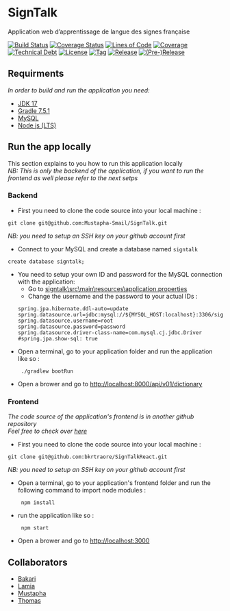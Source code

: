 # SignTalk

Application web d’apprentissage de langue des signes française 

[![Build Status](https://api.travis-ci.com/Mustapha-Smail/SignTalk.svg?branch=main)](https://app.travis-ci.com/github/Mustapha-Smail/SignTalk)
[![Coverage Status](https://coveralls.io/repos/github/Mustapha-Smail/SignTalk/badge.svg)](https://coveralls.io/github/Mustapha-Smail/SignTalk)
[![Lines of Code](https://sonarcloud.io/api/project_badges/measure?project=mustapha-smail%3Asigntalk&metric=ncloc)](https://sonarcloud.io/summary/new_code?id=mustapha-smail%3Asigntalk)
[![Coverage](https://sonarcloud.io/api/project_badges/measure?project=mustapha-smail%3Asigntalk&metric=coverage)](https://sonarcloud.io/summary/new_code?id=mustapha-smail%3Asigntalk)
[![Technical Debt](https://sonarcloud.io/api/project_badges/measure?project=mustapha-smail%3Asigntalk&metric=sqale_index)](https://sonarcloud.io/summary/new_code?id=mustapha-smail%3Asigntalk)
[![License](https://img.shields.io/github/license/mustapha-smail/signtalk.svg?style=flat-square)](LICENSE)
[![Tag](https://img.shields.io/github/tag/mustapha-smail/signtalk.svg?label=tag&style=flat-square)](build.gradle)
[![Release](https://img.shields.io/github/release/mustapha-smail/signtalk.svg?style=flat-square)](build.gradle)
[![(Pre-)Release](https://img.shields.io/github/release/mustapha-smail/signtalk/all.svg?label=(pre-)release&style=flat-square)](build.gradle)

## Requirments 
*In order to build and run the application you need:* 
- [JDK 17](https://www.oracle.com/java/technologies/javase/jdk17-archive-downloads.html)
- [Gradle 7.5.1](https://gradle.org/install/)
- [MySQL](https://dev.mysql.com/downloads/installer/)
- [Node js (LTS)](https://nodejs.org/en/download/)

## Run the app locally 

This section explains to you how to run this application locally <br>
*NB: This is only the backend of the application, if you want to run the frontend as well please refer to the next setps*

### Backend 

- First you need to clone the code source into your local machine : 
```shell
git clone git@github.com:Mustapha-Smail/SignTalk.git
```
*NB: you need to setup an SSH key on your github account first*

- Connect to your MySQL and create a database named `signtalk`
```mysql
create database signtalk; 
```
- You need to setup your own ID and password for the MySQL connection with the application: <br>
    - Go to [signtalk\src\main\resources\application.properties](signtalk\src\main\resources\application.properties)
    - Change the username and the password to your actual IDs : 
    ```properties 
    spring.jpa.hibernate.ddl-auto=update
    spring.datasource.url=jdbc:mysql://${MYSQL_HOST:localhost}:3306/signtalk
    spring.datasource.username=root
    spring.datasource.password=password
    spring.datasource.driver-class-name=com.mysql.cj.jdbc.Driver
    #spring.jpa.show-sql: true
    ```
- Open a terminal, go to your application folder and run the application like so : 
    ```shell
     ./gradlew bootRun
    ```
- Open a brower and go to [http://localhost:8000/api/v01/dictionary](http://localhost:8000/api/v01/dictionary)

### Frontend 

*The code source of the application's frontend is in another github repository* <br> 
*Feel free to check over [here](https://github.com/bkrtraore/SignTalkReact)*

- First you need to clone the code source into your local machine : 
```shell
git clone git@github.com:bkrtraore/SignTalkReact.git
```
*NB: you need to setup an SSH key on your github account first*

- Open a terminal, go to your application's frontend folder and run the following command to import node modules : 
    ```shell
     npm install 
    ```

- run the application like so : 
    ```shell
     npm start 
    ```
- Open a brower and go to [http://localhost:3000](http://localhost:3000)



## Collaborators 

- [Bakari](https://github.com/bkrtraore)
- [Lamia](https://github.com/lamiaakli)
- [Mustapha](https://github.com/Mustapha-Smail)
- [Thomas](https://github.com/tsgo3)
